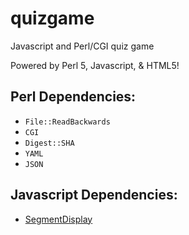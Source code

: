 # quizgame
Javascript and Perl/CGI quiz game

Powered by Perl 5, Javascript, & HTML5!

Perl Dependencies:
------------------
* `File::ReadBackwards`
* `CGI`
* `Digest::SHA`
* `YAML`
* `JSON`

Javascript Dependencies:
------------------------
* [SegmentDisplay](http://www.3quarks.com/en/SegmentDisplay/index.html)
